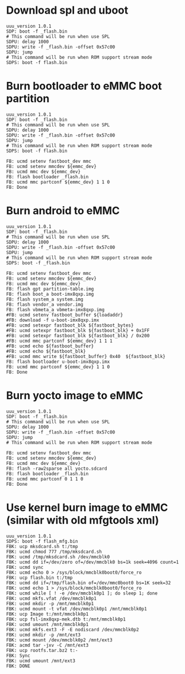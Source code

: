 # Download spl and uboot

    uuu_version 1.0.1
    SDP: boot -f _flash.bin
    # This command will be run when use SPL
    SDPU: delay 1000
    SDPU: write -f _flash.bin -offset 0x57c00
    SDPU: jump
    # This command will be run when ROM support stream mode
    SDPS: boot -f flash.bin

# Burn bootloader to eMMC boot partition

    uuu_version 1.0.1
    SDP: boot -f _flash.bin
    # This command will be run when use SPL
    SDPU: delay 1000
    SDPU: write -f _flash.bin -offset 0x57c00
    SDPU: jump
    # This command will be run when ROM support stream mode
    SDPS: boot -f flash.bin

    FB: ucmd setenv fastboot_dev mmc
    FB: ucmd setenv mmcdev ${emmc_dev}
    FB: ucmd mmc dev ${emmc_dev}
    FB: flash bootloader _flash.bin
    FB: ucmd mmc partconf ${emmc_dev} 1 1 0
    FB: Done

# Burn android to eMMC

    uuu_version 1.0.1
    SDP: boot -f _flash.bin
    # This command will be run when use SPL
    SDPU: delay 1000
    SDPU: write -f _flash.bin -offset 0x57c00
    SDPU: jump
    # This command will be run when ROM support stream mode
    SDPS: boot -f _flash.bin

    FB: ucmd setenv fastboot_dev mmc
    FB: ucmd setenv mmcdev ${emmc_dev}
    FB: ucmd mmc dev ${emmc_dev}
    FB: flash gpt partition-table.img
    FB: flash boot_a boot-imx8qxp.img
    FB: flash system_a system.img
    FB: flash vendor_a vendor.img
    FB: flash vbmeta_a vbmeta-imx8qxp.img
    #FB: ucmd setenv fastboot_buffer ${loadaddr}
    #FB: download -f u-boot-imx8qxp.imx
    #FB: ucmd setexpr fastboot_blk ${fastboot_bytes}
    #FB: ucmd setexpr fastboot_blk ${fastboot_blk} + 0x1FF
    #FB: ucmd setexpr fastboot_blk ${fastboot_blk} / 0x200
    #FB: ucmd mmc partconf ${emmc_dev} 1 1 1
    #FB: ucmd echo ${fastboot_buffer}
    #FB: ucmd echo ${fastboot_blk}
    #FB: ucmd mmc write ${fastboot_buffer} 0x40  ${fastboot_blk}
    FB: flash bootloader u-boot-imx8qxp.imx
    FB: ucmd mmc partconf ${emmc_dev} 1 1 0
    FB: Done

# Burn yocto image to eMMC
    
    uuu_version 1.0.1
    SDP: boot -f _flash.bin
    # This command will be run when use SPL
    SDPU: delay 1000
    SDPU: write -f _flash.bin -offset 0x57c00
    SDPU: jump
    # This command will be run when ROM support stream mode

    FB: ucmd setenv fastboot_dev mmc
    FB: ucmd setenv mmcdev ${emmc_dev}
    FB: ucmd mmc dev ${emmc_dev}
    FB: flash -raw2sparse all yocto.sdcard
    FB: flash bootloader _flash.bin
    FB: ucmd mmc partconf 0 1 1 0
    FB: Done

# Use kernel burn image to eMMC (similar with old mfgtools xml)

    uuu_version 1.0.1
    SDPS: boot -f flash_mfg.bin
    FBK: ucp mksdcard.sh t:/tmp
    FBK: ucmd chmod 777 /tmp/mksdcard.sh
    FBK: ucmd /tmp/mksdcard.sh /dev/mmcblk0
    FBK: ucmd dd if=/dev/zero of=/dev/mmcblk0 bs=1k seek=4096 count=1
    FBK: ucmd sync
    FBK: ucmd echo 0 > /sys/block/mmcblk0boot0/force_ro
    FBK: ucp flash.bin t:/tmp
    FBK: ucmd dd if=/tmp/flash.bin of=/dev/mmc0boot0 bs=1K seek=32
    FBK: ucmd echo 1 > /sys/block/mmcblk0boot0/force_ro
    FBK: ucmd while [ ! -e /dev/mmcblk0p1 ]; do sleep 1; done
    FBK: ucmd mkfs.vfat /dev/mmcblk0p1
    FBK: ucmd mkdir -p /mnt/mmcblk0p1
    FBK: ucmd mount -t vfat /dev/mmcblk0p1 /mnt/mmcblk0p1
    FBK: ucp Image t:/mnt/mmcblk0p1
    FBK: ucp fsl-imx8qxp-mek.dtb t:/mnt/mmcblk0p1
    FBK: ucmd umount /mnt/mmcblk0p1
    FBK: ucmd mkfs.ext3 -F -E nodiscard /dev/mmcblk0p2
    FBK: ucmd mkdir -p /mnt/ext3
    FBK: ucmd mount /dev/mmcblk0p2 /mnt/ext3
    FBK: acmd tar -jxv -C /mnt/ext3
    FBK: ucp rootfs.tar.bz2 t:-
    FBK: Sync
    FBK: ucmd umount /mnt/ext3
    FBK: DONE